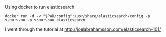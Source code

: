 Using docker to run elasticsearch

```
docker run -d -v "$PWD/config":/usr/share/elasticsearch/config -p 9200:9200 -p 9300:9300 elasticsearch
```

I went through the tutorial at http://joelabrahamsson.com/elasticsearch-101/
